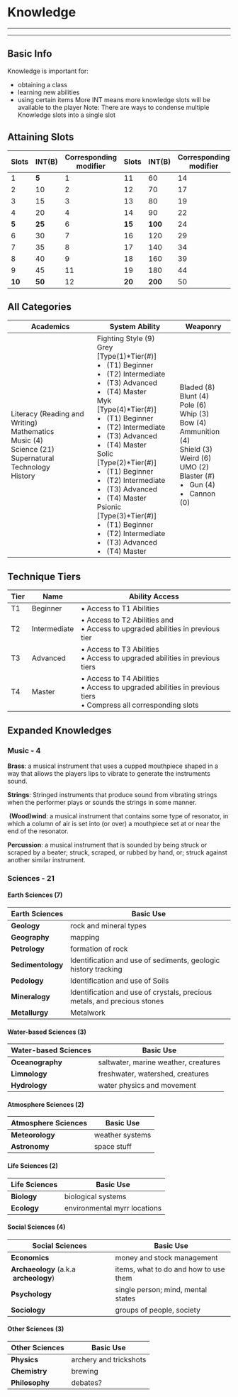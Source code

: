# Knowledge
________________________________________
________________________________________

## Basic Info
Knowledge is important for:
-	obtaining a class
-	learning new abilities
-	using certain items
More INT means more knowledge slots will be available to the player
Note: There are ways to condense multiple Knowledge slots into a single slot

## Attaining Slots

| Slots  | INT(B) | Corresponding<br>modifier | Slots  | INT(B)  | Corresponding<br>modifier |
| ------ | ------ | ------------------------- | ------ | ------- | ------------------------- |
| 1      | **5**  | 1                         | 11     | 60      | 14                        |
| 2      | 10     | 2                         | 12     | 70      | 17                        |
| 3      | 15     | 3                         | 13     | 80      | 19                        |
| 4      | 20     | 4                         | 14     | 90      | 22                        |
| **5**  | **25** | 6                         | **15** | **100** | 24                        |
| 6      | 30     | 7                         | 16     | 120     | 29                        |
| 7      | 35     | 8                         | 17     | 140     | 34                        |
| 8      | 40     | 9                         | 18     | 160     | 39                        |
| 9      | 45     | 11                        | 19     | 180     | 44                        |
| **10** | **50** | 12                        | **20** | **200** | 50                        |

## All Categories

| Academics                                                                                                           | System Ability                                                                                                                                                                                                                                                                                                                                                                                                                                                                                | Weaponry                                                                                                                                                           |
| ------------------------------------------------------------------------------------------------------------------- | --------------------------------------------------------------------------------------------------------------------------------------------------------------------------------------------------------------------------------------------------------------------------------------------------------------------------------------------------------------------------------------------------------------------------------------------------------------------------------------------- | ------------------------------------------------------------------------------------------------------------------------------------------------------------------ |
| Literacy (Reading and Writing)<br>Mathematics<br>Music (4)<br>Science (21)<br>Supernatural<br>Technology<br>History | Fighting Style (9)<br>Grey \[Type(1)\*Tier(#)]<br>•   (T1) Beginner<br>•   (T2) Intermediate<br>•   (T3) Advanced<br>•   (T4) Master<br>Myk \[Type(4)\*Tier(#)]<br>•   (T1) Beginner<br>•   (T2) Intermediate<br>•   (T3) Advanced<br>•   (T4) Master<br>Solic \[Type(2)\*Tier(#)]<br>•   (T1) Beginner<br>•   (T2) Intermediate<br>•   (T3) Advanced<br>•   (T4) Master<br>Psionic \[Type(3)\*Tier(#)]<br>•   (T1) Beginner<br>•   (T2) Intermediate<br>•   (T3) Advanced<br>•   (T4) Master | Bladed (8)<br>Blunt (4)<br>Pole (6)<br>Whip (3)<br>Bow (4)<br>Ammunition (4)<br>Shield (3)<br>Weird (6)<br>UMO (2)<br>Blaster (#)<br>•   Gun (4)<br>•   Cannon (0) |

## Technique Tiers

| Tier | Name         | Ability Access                                                                                                            |
| ---- | ------------ | ------------------------------------------------------------------------------------------------------------------------- |
| T1   | Beginner     | •   Access to T1 Abilities                                                                                                |
| T2   | Intermediate | •   Access to T2 Abilities and <br>•   Access to upgraded abilities in previous tier                                      |
| T3   | Advanced     | •   Access to T3 Abilities <br>•   Access to upgraded abilities in previous tiers                                         |
| T4   | Master       | •   Access to T4 Abilities <br>•   Access to upgraded abilities in previous tiers<br>•   Compress all corresponding slots |

## **Expanded Knowledges**

### **Music** - 4
**Brass**: a musical instrument that uses a cupped mouthpiece shaped in a way that allows the players lips to vibrate to generate the instruments sound.

**Strings**: Stringed instruments that produce sound from vibrating strings when the performer plays or sounds the strings in some manner.

 **(Wood)wind**: a musical instrument that contains some type of resonator, in which a column of air is set into (or over) a mouthpiece set at or near the end of the resonator.

**Percussion**: a musical instrument that is sounded by being struck or scraped by a beater; struck, scraped, or rubbed by hand, or; struck against another similar instrument. 

### **Sciences** - 21

#### **Earth Sciences (7)**

| **Earth Sciences** | **Basic Use**                                                            |
| ------------------ | ------------------------------------------------------------------------ |
| **Geology**        | rock and mineral types                                                   |
| **Geography**      | mapping                                                                  |
| **Petrology**      | formation of rock                                                        |
| **Sedimentology**  | Identification and use of sediments, geologic history tracking           |
| **Pedology**       | Identification and use of Soils                                          |
| **Mineralogy**     | Identification and use of crystals, precious metals, and precious stones |
| **Metallurgy**     | Metalwork                                                                |
#### **Water-based Sciences (3)**

| **Water-based Sciences** | **Basic Use**                        |
| ------------------------ | ------------------------------------ |
| **Oceanography**         | saltwater, marine weather, creatures |
| **Limnology**            | freshwater, watershed, creatures     |
| **Hydrology**            | water physics and movement           |
#### **Atmosphere Sciences (2)**

| **Atmosphere Sciences** | **Basic Use**   |
| ----------------------- | --------------- |
| **Meteorology**         | weather systems |
| **Astronomy**           | space stuff     |
#### **Life Sciences (2)**

| **Life Sciences** | **Basic Use**                |
| ----------------- | ---------------------------- |
| **Biology**       | biological systems           |
| **Ecology**       | environmental myrr locations |
#### **Social Sciences (4)**

| **Social Sciences**                     | **Basic Use**                         |
| --------------------------------------- | ------------------------------------- |
| **Economics**                           | money and stock management            |
| **Archaeology** (a.k.a  **archeology**) | items, what to do and how to use them |
| **Psychology**                          | single person; mind, mental states    |
| **Sociology**                           | groups of people, society             |
#### **Other Sciences (3)**

| **Other Sciences** | **Basic Use**          |
| ------------------ | ---------------------- |
| **Physics**        | archery and trickshots |
| **Chemistry**      | brewing                |
| **Philosophy**     | debates?               |
